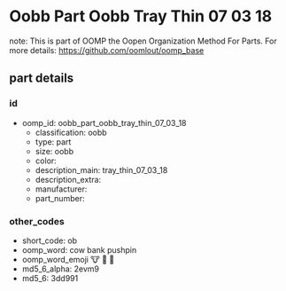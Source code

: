 # Oobb Part Oobb Tray Thin 07 03 18  

note: This is part of OOMP the Oopen Organization Method For Parts. For more details: https://github.com/oomlout/oomp_base

##  part details





### id
* oomp_id: oobb_part_oobb_tray_thin_07_03_18
  * classification: oobb
  * type: part
  * size: oobb
  * color: 
  * description_main: tray_thin_07_03_18
  * description_extra: 
  * manufacturer: 
  * part_number: 

### other_codes
* short_code: ob
* oomp_word: cow bank pushpin
* oomp_word_emoji :cow: :bank: :pushpin:
* md5_6_alpha: 2evm9
* md5_6: 3dd991